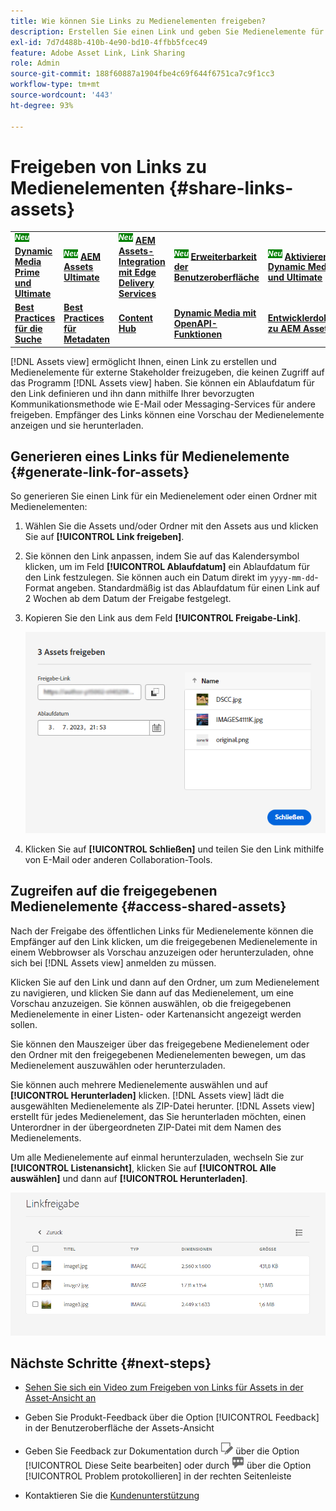 ```yaml
---
title: Wie können Sie Links zu Medienelementen freigeben?
description: Erstellen Sie einen Link und geben Sie Medienelemente für andere frei, die keinen Zugriff auf das Programm  [!DNL Assets view]  haben.
exl-id: 7d7d488b-410b-4e90-bd10-4ffbb5fcec49
feature: Adobe Asset Link, Link Sharing
role: Admin
source-git-commit: 188f60887a1904fbe4c69f644f6751ca7c9f1cc3
workflow-type: tm+mt
source-wordcount: '443'
ht-degree: 93%

---
```


# Freigeben von Links zu Medienelementen {#share-links-assets}

<table>
    <tr>
        <td>
            <sup style= "background-color:#008000; color:#FFFFFF; font-weight:bold"><i>Neu</i></sup> <a href="/help/assets/dynamic-media/dm-prime-ultimate.md"><b>Dynamic Media Prime und Ultimate</b></a>
        </td>
        <td>
            <sup style= "background-color:#008000; color:#FFFFFF; font-weight:bold"><i>Neu</i></sup> <a href="/help/assets/assets-ultimate-overview.md"><b>AEM Assets Ultimate</b></a>
        </td>
        <td>
            <sup style= "background-color:#008000; color:#FFFFFF; font-weight:bold"><i>Neu</i></sup> <a href="/help/assets/integrate-aem-assets-edge-delivery-services.md"><b>AEM Assets-Integration mit Edge Delivery Services</b></a>
        </td>
        <td>
            <sup style= "background-color:#008000; color:#FFFFFF; font-weight:bold"><i>Neu</i></sup> <a href="/help/assets/aem-assets-view-ui-extensibility.md"><b>Erweiterbarkeit der Benutzeroberfläche</b></a>
        </td>
          <td>
            <sup style= "background-color:#008000; color:#FFFFFF; font-weight:bold"><i>Neu</i></sup> <a href="/help/assets/dynamic-media/enable-dynamic-media-prime-and-ultimate.md"><b>Aktivieren von Dynamic Media Prime und Ultimate</b></a>
        </td>
    </tr>
    <tr>
        <td>
            <a href="/help/assets/search-best-practices.md"><b>Best Practices für die Suche</b></a>
        </td>
        <td>
            <a href="/help/assets/metadata-best-practices.md"><b>Best Practices für Metadaten</b></a>
        </td>
        <td>
            <a href="/help/assets/product-overview.md"><b>Content Hub</b></a>
        </td>
        <td>
            <a href="/help/assets/dynamic-media-open-apis-overview.md"><b>Dynamic Media mit OpenAPI-Funktionen</b></a>
        </td>
        <td>
            <a href="https://developer.adobe.com/experience-cloud/experience-manager-apis/"><b>Entwicklerdokumentation zu AEM Assets</b></a>
        </td>
    </tr>
</table>

[!DNL Assets view] ermöglicht Ihnen, einen Link zu erstellen und Medienelemente für externe Stakeholder freizugeben, die keinen Zugriff auf das Programm [!DNL Assets view] haben. Sie können ein Ablaufdatum für den Link definieren und ihn dann mithilfe Ihrer bevorzugten Kommunikationsmethode wie E-Mail oder Messaging-Services für andere freigeben. Empfänger des Links können eine Vorschau der Medienelemente anzeigen und sie herunterladen.

## Generieren eines Links für Medienelemente {#generate-link-for-assets}

So generieren Sie einen Link für ein Medienelement oder einen Ordner mit Medienelementen:

1. Wählen Sie die Assets und/oder Ordner mit den Assets aus und klicken Sie auf **[!UICONTROL Link freigeben]**.

1. Sie können den Link anpassen, indem Sie auf das Kalendersymbol klicken, um im Feld **[!UICONTROL Ablaufdatum]** ein Ablaufdatum für den Link festzulegen. Sie können auch ein Datum direkt im `yyyy-mm-dd`-Format angeben. Standardmäßig ist das Ablaufdatum für einen Link auf 2 Wochen ab dem Datum der Freigabe festgelegt.

1. Kopieren Sie den Link aus dem Feld **[!UICONTROL Freigabe-Link]**.

   ![Option für das Zuschneiden und Ausrichten](assets/share-asset-link.png)

1. Klicken Sie auf **[!UICONTROL Schließen]** und teilen Sie den Link mithilfe von E-Mail oder anderen Collaboration-Tools.

## Zugreifen auf die freigegebenen Medienelemente {#access-shared-assets}

Nach der Freigabe des öffentlichen Links für Medienelemente können die Empfänger auf den Link klicken, um die freigegebenen Medienelemente in einem Webbrowser als Vorschau anzuzeigen oder herunterzuladen, ohne sich bei [!DNL Assets view] anmelden zu müssen.

Klicken Sie auf den Link und dann auf den Ordner, um zum Medienelement zu navigieren, und klicken Sie dann auf das Medienelement, um eine Vorschau anzuzeigen. Sie können auswählen, ob die freigegebenen Medienelemente in einer Listen- oder Kartenansicht angezeigt werden sollen.

Sie können den Mauszeiger über das freigegebene Medienelement oder den Ordner mit den freigegebenen Medienelementen bewegen, um das Medienelement auszuwählen oder herunterzuladen.

Sie können auch mehrere Medienelemente auswählen und auf **[!UICONTROL Herunterladen]** klicken. [!DNL Assets view] lädt die ausgewählten Medienelemente als ZIP-Datei herunter. [!DNL Assets view] erstellt für jedes Medienelement, das Sie herunterladen möchten, einen Unterordner in der übergeordneten ZIP-Datei mit dem Namen des Medienelements.

Um alle Medienelemente auf einmal herunterzuladen, wechseln Sie zur **[!UICONTROL Listenansicht]**, klicken Sie auf **[!UICONTROL Alle auswählen]** und dann auf **[!UICONTROL Herunterladen]**.

![Vorschau freigegebener Medienelemente](assets/preview-shared-assets.png)

## Nächste Schritte {#next-steps}

* [Sehen Sie sich ein Video zum Freigeben von Links für Assets in der Asset-Ansicht an](https://experienceleague.adobe.com/docs/experience-manager-learn/assets-essentials/basics/link-sharing.html?lang=de)

* Geben Sie Produkt-Feedback über die Option [!UICONTROL Feedback] in der Benutzeroberfläche der Assets-Ansicht

* Geben Sie Feedback zur Dokumentation durch ![Bearbeiten der Seite](assets/do-not-localize/edit-page.png) über die Option [!UICONTROL Diese Seite bearbeiten] oder durch ![Erstellen eines GitHub-Themas](assets/do-not-localize/github-issue.png) über die Option [!UICONTROL Problem protokollieren] in der rechten Seitenleiste

* Kontaktieren Sie die [Kundenunterstützung](https://experienceleague.adobe.com/?support-solution=General&amp;lang=de#support)
